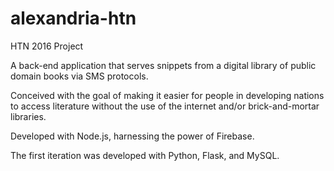 # alexandria-htn
HTN 2016 Project

A back-end application that serves snippets from a digital library of public domain books via SMS protocols. 

Conceived with the goal of making it easier for people in developing nations to access literature without the use of the internet and/or brick-and-mortar libraries.

Developed with Node.js, harnessing the power of Firebase. 

The first iteration was developed with Python, Flask, and MySQL.
